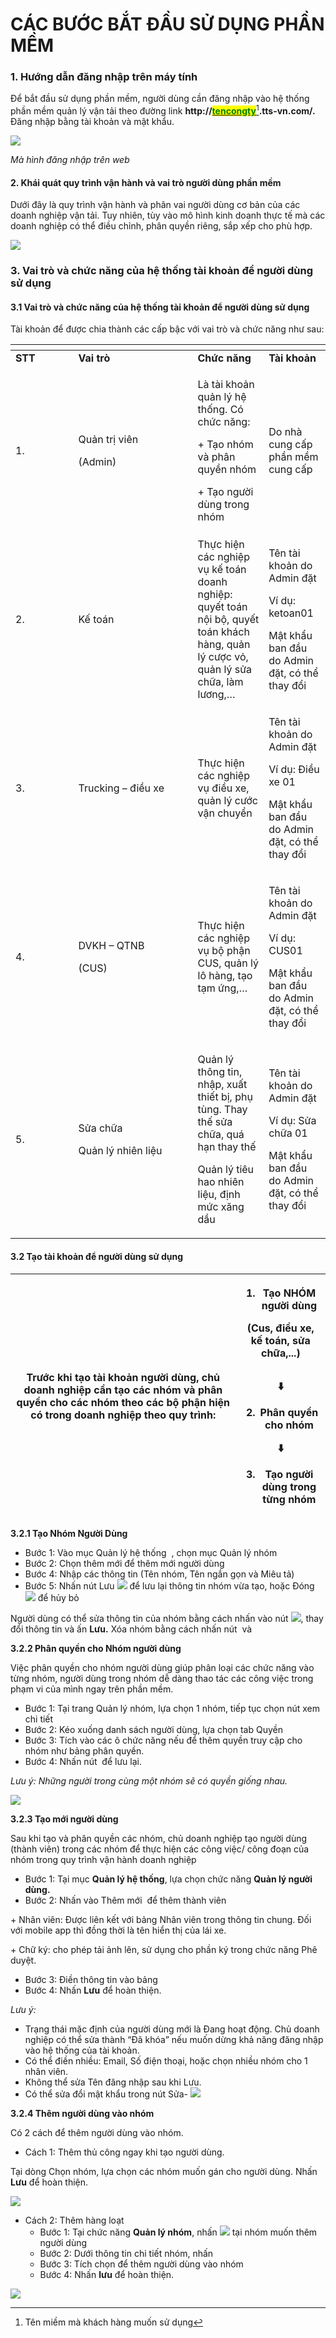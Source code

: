 # CÁC BƯỚC BẮT ĐẦU SỬ DỤNG PHẦN MỀM

### 1. **Hướng dẫn đăng nhập trên máy tính** <a href="#_1ci93xb" id="_1ci93xb"></a>

Để bắt đầu sử dụng phần mềm, người dùng cần đăng nhập vào hệ thống phần mềm quản lý vận tải theo đường link **http://**[<mark style="color:green;">**tencongty**</mark>](#user-content-fn-1)[^1]**.tts-vn.com/.** Đăng nhập bằng tài khoản và mật khẩu.

![](<../.gitbook/assets/0 (2).png>)

_Mà hình đăng nhập trên web_

#### **2. Khái quát quy trình vận hành và vai trò người dùng phần mềm**

Dưới đây là quy trình vận hành và phân vai người dùng cơ bản của các doanh nghiệp vận tải. Tuy nhiên, tùy vào mô hình kinh doanh thực tế mà các doanh nghiệp có thể điều chỉnh, phân quyền riêng, sắp xếp cho phù hợp.

![](<../.gitbook/assets/1 (5).png>)

### **3. Vai trò và chức năng của hệ thống tài khoản để người dùng sử dụng** <a href="#_2bn6wsx" id="_2bn6wsx"></a>

#### **3.1 Vai trò và chức năng của hệ thống tài khoản để người dùng sử dụng** <a href="#_qsh70q" id="_qsh70q"></a>

Tài khoản để được chia thành các cấp bậc với vai trò và chức năng như sau:

<table data-header-hidden data-full-width="true"><thead><tr><th width="84.5"></th><th width="175"></th><th></th><th></th></tr></thead><tbody><tr><td><strong>STT</strong></td><td><strong>Vai trò</strong></td><td><strong>Chức năng</strong></td><td><strong>Tài khoản</strong></td></tr><tr><td>1.</td><td><p>Quản trị viên</p><p>(Admin)</p></td><td><p>Là tài khoản quản lý hệ thống. Có chức năng:</p><p>+ Tạo nhóm và phân quyền nhóm</p><p>+ Tạo người dùng trong nhóm</p></td><td>Do nhà cung cấp phần mềm cung cấp</td></tr><tr><td>2.</td><td>Kế toán</td><td>Thực hiện các nghiệp vụ kế toán doanh nghiệp: quyết toán nội bộ, quyết toán khách hàng, quản lý cược vỏ, quản lý sửa chữa, làm lương,…</td><td><p>Tên tài khoản do Admin đặt</p><p>Ví dụ: ketoan01</p><p>Mật khẩu ban đầu do Admin đặt, có thể thay đổi</p></td></tr><tr><td>3.</td><td>Trucking – điều xe</td><td>Thực hiện các nghiệp vụ điều xe, quản lý cước vận chuyển</td><td><p>Tên tài khoản do Admin đặt</p><p>Ví dụ: Điều xe 01</p><p>Mật khẩu ban đầu do Admin đặt, có thể thay đổi</p></td></tr><tr><td>4.</td><td><p>DVKH – QTNB</p><p>(CUS)</p></td><td>Thực hiện các nghiệp vụ bộ phận CUS, quản lý lô hàng, tạo tạm ứng,…</td><td><p>Tên tài khoản do Admin đặt</p><p>Ví dụ: CUS01</p><p>Mật khẩu ban đầu do Admin đặt, có thể thay đổi</p></td></tr><tr><td>5.</td><td><p>Sửa chữa</p><p>Quản lý nhiên liệu</p></td><td><p>Quản lý thông tin, nhập, xuất thiết bị, phụ tùng. Thay thế sửa chữa, quá hạn thay thế</p><p>Quản lý tiêu hao nhiên liệu, định mức xăng dầu</p></td><td><p>Tên tài khoản do Admin đặt</p><p>Ví dụ: Sửa chữa 01</p><p>Mật khẩu ban đầu do Admin đặt, có thể thay đổi</p></td></tr></tbody></table>

#### **3.2 Tạo tài khoản để người dùng sử dụng** <a href="#_3as4poj" id="_3as4poj"></a>

| Trước khi tạo tài khoản người dùng, chủ doanh nghiệp cần tạo các nhóm và phân quyền cho các nhóm theo các bộ phận hiện có trong doanh nghiệp theo quy trình: | <ol><li>Tạo NHÓM người dùng</li></ol><p>(Cus, điều xe, kế toán, sửa chữa,...)</p><p><img src="../.gitbook/assets/2 (2).png" alt="" data-size="original"><img src="../.gitbook/assets/3 (3).png" alt="" data-size="original"></p><p>                               ⬇️</p><ol start="2"><li>Phân quyền cho nhóm</li></ol><p>                              ⬇️</p><ol start="3"><li>Tạo người dùng trong từng nhóm</li></ol> |
| ------------------------------------------------------------------------------------------------------------------------------------------------------------ | ------------------------------------------------------------------------------------------------------------------------------------------------------------------------------------------------------------------------------------------------------------------------------------------------------------------------------------------------------------------------------------------------------------------------ |

**3.2.1 Tạo Nhóm Người Dùng**

* Bước 1: Vào mục Quản lý hệ thống <img src="../.gitbook/assets/image (17).png" alt="" data-size="line">  , chọn mục Quản lý nhóm <img src="../.gitbook/assets/image (7).png" alt="" data-size="line">
* &#x20;Bước 2: Chọn thêm mới để thêm mới người dùng <img src="../.gitbook/assets/image (9).png" alt="" data-size="line">
* Bước 4: Nhập các thông tin (Tên nhóm, Tên ngắn gọn và Miêu tả)
* Bước 5: Nhấn nút Lưu ![](<../.gitbook/assets/image (5).png>) để lưu lại thông tin nhóm vừa tạo, hoặc Đóng ![](<../.gitbook/assets/image (8).png>) để hủy bỏ&#x20;

Người dùng có thể sửa thông tin của nhóm bằng cách nhấn vào nút ![](<../.gitbook/assets/9 (3).png>), thay đổi thông tin và ấn **Lưu.** Xóa nhóm bằng cách nhấn nút <img src="../.gitbook/assets/10 (4).png" alt="" data-size="line"> và <img src="../.gitbook/assets/image (4).png" alt="" data-size="line">

**3.2.2 Phân quyền cho Nhóm người dùng**

Việc phân quyền cho nhóm người dùng giúp phân loại các chức năng vào từng nhóm, người dùng trong nhóm dễ dàng thao tác các công việc trong phạm vi của mình ngay trên phần mềm.

* &#x20;Bước 1: Tại trang Quản lý nhóm, lựa chọn 1 nhóm, tiếp tục chọn nút xem chi tiết <img src="../.gitbook/assets/image (3).png" alt="" data-size="line">
* Bước 2: Kéo xuống danh sách người dùng, lựa chọn tab Quyền
* Bước 3: Tích vào các ô chức năng nếu để thêm quyền truy cập cho nhóm như bảng phân quyền.
* &#x20;Bước 4: Nhấn nút <img src="../.gitbook/assets/image (10).png" alt="" data-size="line"> để lưu lại.

_Lưu ý: Những người trong cùng một nhóm sẽ có quyền giống nhau._

![](<../.gitbook/assets/14 (5).png>)

**3.2.3 Tạo mới người dùng**

Sau khi tạo và phân quyền các nhóm, chủ doanh nghiệp tạo người dùng (thành viên) trong các nhóm để thực hiện các công việc/ công đoạn của nhóm trong quy trình vận hành doanh nghiệp

* Bước 1: Tại mục **Quản lý hệ thống**, lựa chọn chức năng **Quản lý người dùng.**
* Bước 2: Nhấn vào Thêm mới <img src="../.gitbook/assets/15.png" alt="" data-size="original"> để thêm thành viên

\+ Nhân viên: Được liên kết với bảng Nhân viên trong thông tin chung. Đối với mobile app thì đồng thời là tên hiển thị của lái xe.

\+ Chữ ký: cho phép tải ảnh lên, sử dụng cho phần ký trong chức năng Phê duyệt.

* Bước 3: Điền thông tin vào bảng
* Bước 4: Nhấn **Lưu** để hoàn thiện.

_Lưu ý:_

* Trạng thái mặc định của người dùng mới là Đang hoạt động. Chủ doanh nghiệp có thể sửa thành “Đã khóa” nếu muốn dừng khả năng đăng nhập vào hệ thống của tài khoản.
* Có thể điền nhiều: Email, Số điện thoại, hoặc chọn nhiều nhóm cho 1 nhân viên.
* Không thể sửa Tên đăng nhập sau khi Lưu.
* Có thể sửa đổi mật khẩu trong nút Sửa- ![](<../.gitbook/assets/16 (5).png>)

**3.2.4  Thêm người dùng vào nhóm**

Có 2 cách để thêm người dùng vào nhóm.

* Cách 1: Thêm thủ công ngay khi tạo người dùng.

Tại dòng Chọn nhóm, lựa chọn các nhóm muốn gán cho người dùng. Nhấn **Lưu** để hoàn thiện.

![](<../.gitbook/assets/17 (4).png>)

* Cách 2: Thêm hàng loạt
  * Bước 1: Tại chức năng **Quản lý nhóm**, nhấn ![](<../.gitbook/assets/image (14).png>) tại nhóm muốn thêm người dùng
  * Bước 2: Dưới thông tin chi tiết nhóm, nhấn&#x20;
  * Bước 3: Tích chọn để thêm người dùng vào nhóm
  * Bước 4: Nhấn **lưu** để hoàn thiện.

![](<../.gitbook/assets/20 (6).png>)

[^1]: Tên miềm mà khách hàng muốn sử dụng
